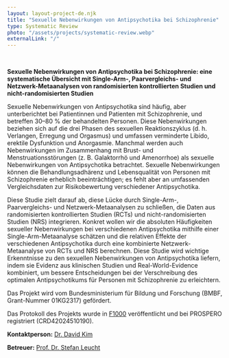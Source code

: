```yaml
---
layout: layout-project-de.njk
title: "Sexuelle Nebenwirkungen von Antipsychotika bei Schizophrenie"
type: Systematic Review
photo: "/assets/projects/systematic-review.webp"
externalLink: "/"
---
```


<br>

**Sexuelle Nebenwirkungen von Antipsychotika bei Schizophrenie: eine systematische Übersicht mit Single-Arm-, Paarvergleichs- und Netzwerk-Metaanalysen von randomisierten kontrollierten Studien und nicht-randomisierten Studien**

Sexuelle Nebenwirkungen von Antipsychotika sind häufig, aber unterberichtet bei Patientinnen und Patienten mit Schizophrenie, und betreffen 30–80 % der behandelten Personen. Diese Nebenwirkungen beziehen sich auf die drei Phasen des sexuellen Reaktionszyklus (d. h. Verlangen, Erregung und Orgasmus) und umfassen verminderte Libido, erektile Dysfunktion und Anorgasmie. Manchmal werden auch Nebenwirkungen im Zusammenhang mit Brust- und Menstruationsstörungen (z. B. Galaktorrhö und Amenorrhoe) als sexuelle Nebenwirkungen von Antipsychotika betrachtet. Sexuelle Nebenwirkungen können die Behandlungsadhärenz und Lebensqualität von Personen mit Schizophrenie erheblich beeinträchtigen; es fehlt aber an umfassenden Vergleichsdaten zur Risikobewertung verschiedener Antipsychotika.

Diese Studie zielt darauf ab, diese Lücke durch Single-Arm-, Paarvergleichs- und Netzwerk-Metaanalysen zu schließen, die Daten aus randomisierten kontrollierten Studien (RCTs) und nicht-randomisierten Studien (NRS) integrieren. Konkret wollen wir die absoluten Häufigkeiten sexueller Nebenwirkungen bei verschiedenen Antipsychotika mithilfe einer Single-Arm-Metaanalyse schätzen und die relativen Effekte der verschiedenen Antipsychotika durch eine kombinierte Netzwerk-Metaanalyse von RCTs und NRS berechnen. Diese Studie wird wichtige Erkenntnisse zu den sexuellen Nebenwirkungen von Antipsychotika liefern, indem sie Evidenz aus klinischen Studien und Real-World-Evidence kombiniert, um bessere Entscheidungen bei der Verschreibung des optimalen Antipsychotikums für Personen mit Schizophrenie zu erleichtern.

Das Projekt wird vom Bundesministerium für Bildung und Forschung (BMBF, Grant-Nummer 01KG2317) gefördert.

Das Protokoll des Projekts wurde in [F1000](https://f1000research.com/articles/13-973) veröffentlicht und bei PROSPERO registriert (CRD42024510190).

**Kontaktperson:** [Dr. David Kim](/team/david-kim/)

**Betreuer:** [Prof. Dr. Stefan Leucht](/team/prof-stefan-leucht/)

